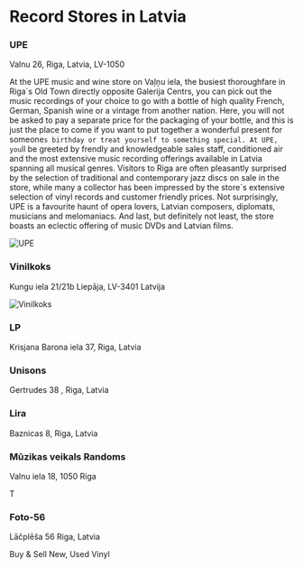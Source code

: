 # Record Stores in Latvia

### UPE

Valnu 26, Riga, Latvia, LV-1050

At the UPE music and wine store on Vaļņu iela, the busiest thoroughfare in Riga´s Old Town directly opposite Galerija Centrs, you can pick out the music recordings of your choice to go with a bottle of high quality French, German, Spanish wine or a vintage from another nation. Here, you will not be asked to pay a separate price for the packaging of your bottle, and this is just the place to come if you want to put together a wonderful present for someone`s birthday or treat yourself to something special. At UPE, you`ll be greeted by frendly and knowledgeable sales staff, conditioned air and the most extensive music recording offerings available in Latvia spanning all musical genres. Visitors to Riga are often pleasantly surprised by the selection of traditional and contemporary jazz discs on sale in the store, while many a collector has been impressed by the store`s extensive selection of vinyl records and customer friendly prices. Not surprisingly, UPE is a favourite haunt of opera lovers, Latvian composers, diplomats, musicians and melomaniacs. And last, but definitely not least, the store boasts an eclectic offering of music DVDs and Latvian films.

![UPE](https://discogslabs.imgix.net/vinylhub/539aa7dd16672c0008978981.jpg?auto=compress%2Cformat&fit=max&fm=jpg&h=2000&w=2000&s=cea4130212782cbb25ec9571fb3870c6 "UPE")

### Vinilkoks

Kungu iela 21/21b
Liepāja, LV-3401
Latvija

![Vinilkoks](https://discogslabs.imgix.net/vinylhub/5ae033a790bd9c002a39fa87.jpg?auto=compress%2Cformat&fit=max&fm=jpg&h=2000&w=2000&s=f374cc8b2793fbf117c2d9e8dacf1e1e "Vinilkoks")

### LP

Krisjana Barona iela 37, Riga, Latvia

### Unisons

Gertrudes 38 , Riga, Latvia

### Lira

Baznicas 8, Riga, Latvia

### Mūzikas veikals Randoms

Valnu iela 18, 
1050 Riga

T

### Foto-56

Lāčplēša 56 Riga, Latvia

Buy & Sell New, Used Vinyl

